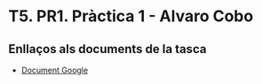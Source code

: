 ﻿# T5. PR1. Pràctica 1 - Alvaro Cobo

## Enllaços als documents de la tasca
- [Document Google](https://docs.google.com/document/d/1jp3oFiUzEy968iK29B8Ya63Q9UnV6akJ4LNCdjOAeig/edit?usp=sharing)
